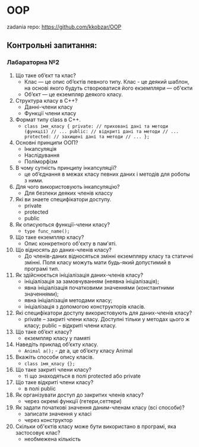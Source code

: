 # OOP
zadania
repo: https://github.com/kkobzar/OOP
## Контрольні запитання:
### Лабараторна №2
1. Що таке об’єкт та клас?
	- Клас — це опис об’єктів певного типу. Клас - це деякий шаблон, на основі якого будуть створюватися його екземпляри — об'єкти
	- Об’єкт — це екземпляр деякого класу.
2. Структура класу в С++?
	- Данні-члени класу
	- Функції члени класу
3. Формат типу class в С++.
	- `class імя_класу
		{
		    private:
		    // приховані дані та методи (функції)
		    // ...
		    public:
		    // відкриті дані та методи
		    // ...
		    protected:
		    // захищені дані та методи
		    // ...
		};`
4. Основні принципи ООП?
	- Інкапсуляція
	- Наслідування
	- Поліморфізм
5. В чому сутність принципу інкапсуляції?
	- це об’єднання в межах класу певних даних і методів для роботы з ними.
6. Для чого використовують інкапсуляцію?
	- Для безпеки деяких членів классу
7. Які ви знаете специфікатори доступу.
	- private
	- protected
	- public
8. Як описуються функції-члени класу?
	- `type funс_name();`
9. Що таке екземпляр класу?
	- Опис конкретного об'єкту в пам'яті.
10. Що відносять до даних-членів класу?
	- До членів-даних відносяться змінні екземпляру класу та статичні змінні. Поля класу можуть мати будь-який допустимий в програмі тип.
11. Як здійснюється ініціалізація даних-членів класу?
	- ініціалізація за замовчуванням (неявна ініціалізація);
	- явна ініціалізація початковими значеннями (константними значеннями);
	- явна ініціалізація методами класу;
	- ініціалізація з допомогою конструкторів класів.
12. Які специфікатори доступу використовують для даних-членів класу?
	- private – закриті члени класу. Доступні тільки у методах цього ж класу; public – відкриті члени класу.
13. Що таке об’єкт класу?
	- екземпляр класу у памяті
14. Наведіть приклад об’єкту класу.
	- `Animal a();` - де а, це об’єкту класу Animal
15. Вкажіть способи опису класів.
	- `class імя_класу {};`
16. Що таке закриті члени класу?
	- ті що знаходяться в полі protected або private
17. Що таке відкриті члени класу?
	- в полі public
18. Як організувати доступ до закритих членів класу?
	- через окремі функції (гетери,сеттери)
19. Як задати початкові значення даним-членам класу (всі способи)?
	- записати значення у класі
	- через конструктор
20. Скільки об'єктів класу може бути використано в програмі, яка застосовує клас?
	- необмежена кількість